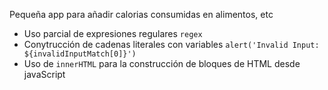 Pequeña app para añadir calorias consumidas en alimentos, etc

* Uso parcial de expresiones regulares `regex`
* Conytrucción de cadenas literales con variables `alert('Invalid Input: ${invalidInputMatch[0]}')`
* Uso de `innerHTML` para la construcción de bloques de HTML desde javaScript

